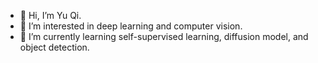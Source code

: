 - 👋 Hi, I’m Yu Qi.
- 👀 I’m interested in deep learning and computer vision.
- 🌱 I’m currently learning self-supervised learning, diffusion model, and object detection.

<!---
qiy20/qiy20 is a ✨ special ✨ repository because its `README.md` (this file) appears on your GitHub profile.
You can click the Preview link to take a look at your changes.
--->
